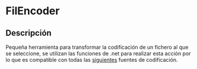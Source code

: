 # FilEncoder

## Descripción
Pequeña herramienta para transformar la codificación de un fichero al que se seleccione, se utilizan las funciones de .net para realizar esta acción por lo que es compatible con todas las [siguientes](https://msdn.microsoft.com/en-us/library/windows/desktop/dd317756(v=vs.85).aspx) fuentes de codificación.
<!--
## Uso
Cambiar el encoding de fichero de entrada (codificación del sistema) a utf-8 sin BOM:
```
filencoder.exe -in ASC2ESNOP.txt -out UTF2ESNOP.txt -enc utf-8
```
-->
